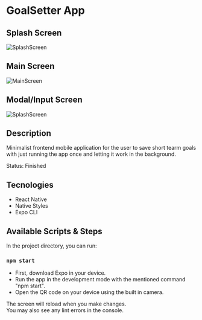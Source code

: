 # GoalSetter App


## Splash Screen

![SplashScreen](./assets/splash-screen.jpg)

## Main Screen

![MainScreen](./assets/main-screen.jpg)

## Modal/Input Screen

![SplashScreen](./assets/input-screen.jpg)

## Description

Minimalist frontend mobile application for the user to save short tearm goals with
just running the app once and letting it work in the background.

Status: Finished  

## Tecnologies

<ul> 
    <li> React Native </li>
    <li> Native Styles </li>
    <li> Expo CLI </li>
</ul>

## Available Scripts & Steps

In the project directory, you can run:

### `npm start`

- First, download Expo in your device.
- Run the app in the development mode with the mentioned command "npm start".
- Open the QR code on your device using the built in camera.

The screen will reload when you make changes.\
You may also see any lint errors in the console.